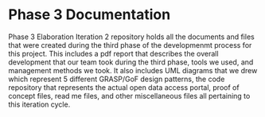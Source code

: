 # Phase 3 Documentation
Phase 3 Elaboration Iteration 2 repository holds all the documents and files that were created during the third phase of the developmenmt process for this project. This includes a pdf report that describes the overall development that our team took during the third phase, tools we used, and management methods we took. It also includes UML diagrams that we drew which represent 5 different GRASP/GoF design patterns, the code repository that represents the actual open data access portal, proof of concept files, read me files, and other miscellaneous files all pertaining to this iteration cycle. 
